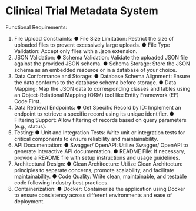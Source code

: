 ﻿Clinical Trial Metadata System
=============================
Functional Requirements:
1. File Upload Constraints:
● File Size Limitation: Restrict the size of uploaded files to prevent excessively
large uploads.
● File Type Validation: Accept only files with a .json extension.
2. JSON Validation:
● Schema Validation: Validate the uploaded JSON file against the provided
JSON schema.
● Schema Storage: Store the JSON schema as an embedded resource or in a
database of your choice.
3. Data Conformance and Storage:
● Database Schema Alignment: Ensure the data conforms to the database
schema before storage.
● Data Mapping: Map the JSON data to corresponding classes and tables using
an Object-Relational Mapping (ORM) tool like Entity Framework (EF) Code First.
4. Data Retrieval Endpoints:
● Get Specific Record by ID: Implement an endpoint to retrieve a specific record
using its unique identifier.
● Filtering Support: Allow filtering of records based on query parameters (e.g.,
status).
5. Testing:
● Unit and Integration Tests: Write unit or integration tests for critical
components to ensure reliability and maintainability.
6. API Documentation:
● Swagger/ OpenAPI: Utilize Swagger/ OpenAPI to generate interactive API
documentation.
● README File: If necessary, provide a README file with setup instructions and
usage guidelines.
7. Architectural Design:
● Clean Architecture: Utilize Clean Architecture principles to separate concerns,
promote scalability, and facilitate maintainability.
● Code Quality: Write clean, maintainable, and testable code following industry
best practices.
8. Containerization:
● Docker: Containerize the application using Docker to ensure consistency
across different environments and ease of deployment.